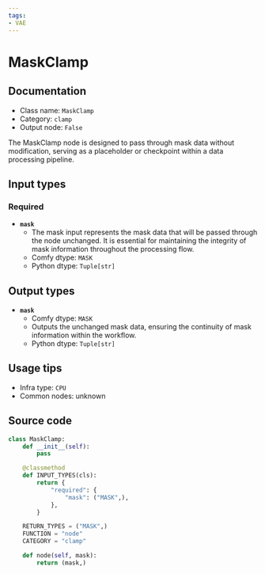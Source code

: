 ```yaml
---
tags:
- VAE
---
```


# MaskClamp
## Documentation
- Class name: `MaskClamp`
- Category: `clamp`
- Output node: `False`

The MaskClamp node is designed to pass through mask data without modification, serving as a placeholder or checkpoint within a data processing pipeline.
## Input types
### Required
- **`mask`**
    - The mask input represents the mask data that will be passed through the node unchanged. It is essential for maintaining the integrity of mask information throughout the processing flow.
    - Comfy dtype: `MASK`
    - Python dtype: `Tuple[str]`
## Output types
- **`mask`**
    - Comfy dtype: `MASK`
    - Outputs the unchanged mask data, ensuring the continuity of mask information within the workflow.
    - Python dtype: `Tuple[str]`
## Usage tips
- Infra type: `CPU`
- Common nodes: unknown


## Source code
```python
class MaskClamp:
    def __init__(self):
        pass

    @classmethod
    def INPUT_TYPES(cls):
        return {
            "required": {
                "mask": ("MASK",),
            },
        }

    RETURN_TYPES = ("MASK",)
    FUNCTION = "node"
    CATEGORY = "clamp"

    def node(self, mask):
        return (mask,)

```
